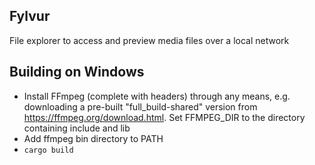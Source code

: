 ## Fylvur

File explorer to access and preview media files over a local network

## Building on Windows

- Install FFmpeg (complete with headers) through any means, e.g. downloading a pre-built "full_build-shared" version from https://ffmpeg.org/download.html. Set FFMPEG_DIR to the directory containing include and lib
- Add ffmpeg bin directory to PATH
- `cargo build`
